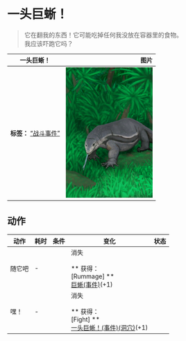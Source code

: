 # 一头巨蜥！  
> 它在翻我的东西！它可能吃掉任何我没放在容器里的食物。<br>我应该吓跑它吗？  
  
  一头巨蜥！  |   图片   
 ----  |  ----:   
 **标签：**	[“战斗事件”](tag_FightEvent.md)  |  <img decoding="async" src="Sprite/MonitorEvent.png" href="a.md" style="max-width:300px;max-height:300px;">   
  
## 动作  
动作  |  耗时  |  条件  |  变化  |  状态  
----  |  ----  |  ----  |  ----  |  ----  
随它吧<br>  |  -  |    |  消失<br><br>** 获得： **<br>** [Rummage] **<br>  [巨蜥(事件)](Event_MonitorRummaging.md)(+1)<br>  |    
嘿！<br>  |  -  |    |  消失<br><br>** 获得： **<br>** [Fight] **<br>  [一头巨蜥！(事件)(洞穴)](Event_MonitorFight.md)(+1)<br>  |    

